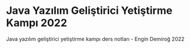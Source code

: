 # Java Yazılım Geliştirici Yetiştirme Kampı 2022
Java yazılım geliştirici yetiştirme kampı ders notları - Engin Demiroğ 2022 
